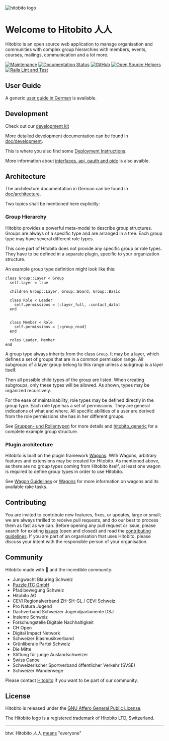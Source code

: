 ![hitobito logo](https://hitobito.com/images/logo.svg)

#
# Welcome to Hitobito 人人

Hitobito is an open source web application to manage organisation and communities with complex group hierarchies with members, events, courses, mailings, communication and a lot more.

[![Maintenance](https://img.shields.io/badge/Maintained%3F-yes-green.svg)](https://GitHub.com/hitobito/hitobito/graphs/commit-activity)
[![Documentation Status](https://readthedocs.org/projects/hitobito/badge/?version=latest)](https://hitobito.readthedocs.io/?badge=latest)
[![GitHub](https://img.shields.io/github/license/hitobito/hitobito)](https://github.com/hitobito/hitobito/blob/master/LICENSE)
[![Open Source Helpers](https://www.codetriage.com/hitobito/hitobito/badges/users.svg)](https://www.codetriage.com/hitobito/hitobito)
[![Rails Lint and Test](https://github.com/hitobito/hitobito/actions/workflows/tests.yml/badge.svg)](https://github.com/hitobito/hitobito/actions/workflows/tests.yml)

## User Guide

A generic [user guide in German](https://hitobito.readthedocs.io/de/latest/) is available.

## Development

Check out our [development kit](https://github.com/hitobito/development/)

More detailed development documentation can be found in [doc/development](doc/development).

This is where you also find some [Deployment Instructions](doc/development/02_deployment.md).

More information about [interfaces, api, oauth and oidc](doc/development/README.md#interfaces) is also avaible.

## Architecture

The architecture documentation in German can be found in [doc/architecture](doc/architecture).

Two topics shall be mentioned here explicitly:

### Group Hierarchy

Hitobito provides a powerful meta-model to describe group structures.
Groups are always of a specific type and are arranged in a tree.
Each group type may have several different role types.

This core part of Hitobito does not provide any specific group or role types.
They have to be defined in a separate plugin, specific to your organization structure.

An example group type definition might look like this:

    class Group::Layer < Group
      self.layer = true

      children Group::Layer, Group::Board, Group::Basic

      class Role < Leader
        self.permissions = [:layer_full, :contact_data]
      end


      class Member < Role
        self.permissions = [:group_read]
      end

      roles Leader, Member
    end

A group type always inherits from the class `Group`.
It may be a layer, which defines a set of groups that are in a common permission range.
All subgroups of a layer group belong to this range unless a subgroup is a layer itself.

Then all possible child types of the group are listed.
When creating subgroups, only these types will be allowed.
As shown, types may be organized recursively.

For the ease of maintainability, role types may be defined directly in the group type.
Each role type has a set of permissions.
They are general indications of what and where.
All specific abilities of a user are derived from the role permissions she has in her different groups.

See [Gruppen- und Rollentypen](doc/architecture/08_konzepte.md) for more details and
[hitobito_generic](https://github.com/hitobito/hitobito_generic) for a complete example group
structure.


### Plugin architecture

Hitobito is built on the plugin framework [Wagons](http://github.com/codez/wagons).
With Wagons, arbitrary features and extensions may be created for Hitobito.
As mentioned above, as there are no group types coming from Hitobito itself,
at least one wagon is required to define group types in order to use Hitobito.

See [Wagon Guidelines](doc/development/04_wagons.md) or [Wagons](http://github.com/codez/wagons)
for more information on wagons and its available rake tasks.

## Contributing

You are invited to contribute new features, fixes, or updates, large or small; we are always thrilled to receive pull requests, and do our best to process them as fast as we can.
Before opening any pull request or issue, please search for existing [issues](https://github.com/hitobito/hitobito/issues) (open and closed) and read the [contributing guidelines](CONTRIBUTING.md). If you are part of an organisation that uses Hitobito, please discuss your intent with the responsible person of your organisation.

## Community
Hitobito made with 💙 and the incredible community:

* Jungwacht Blauring Schweiz
* [Puzzle ITC GmbH](https://www.puzzle.ch)
* Pfadibewegung Schweiz
* Hitobito AG
* CEVI Regionalverband ZH-SH-GL / CEVI Schweiz
* Pro Natura Jugend
* Dachverband Schweizer Jugendparlamente DSJ
* Insieme Schweiz
* Forschungstelle Digitale Nachhaltigkeit
* CH Open
* Digital Impact Network
* Schweizer Blasmusikverband
* Grünliberale Partei Schweiz
* Die Mitte
* Stiftung für junge Auslandschweizer
* Swiss Canoe
* Schweizerischer Sportverband öffentlicher Verkehr (SVSE) 
* Schweizer Wanderwege

Please contact [Hitobito](https://hitobito.com) if you want to be part of our community.

## License

Hitobito is released under the [GNU Affero General Public License](LICENSE).

The Hitobito logo is a registered trademark of Hitobito LTD, Switzerland.

---

btw: Hitobito 人人 [means](https://www.wordsense.eu/%E4%BA%BA%E4%BA%BA/) "everyone"
